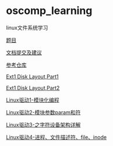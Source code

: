 # oscomp_learning
linux文件系统学习


[题目](https://github.com/oscomp/proj209-custom-filesystem)	

[文档提交及建议](https://shimo.im/docs/vVqRVbmLlaCXKoqy/read)

[参考仓库](https://gitlab.eduxiji.net/educg-group-17066-1466467?filter=%E5%8D%97%E5%BC%80%E5%A4%A7%E5%AD%A6)

[Ext1 Disk Layout,Part1](https://blogs.oracle.com/linux/post/understanding-ext4-disk-layout-part-1)
      
[Ext1 Disk Layout,Part2](https://blogs.oracle.com/linux/post/understanding-ext4-disk-layout-part-2)

[Linux驱动1-模块化编程](https://mp.weixin.qq.com/s?__biz=MzUxMjEyNDgyNw==&amp;mid=2247486089&amp;idx=2&amp;sn=68a2489bf69620a7bc78a35cfce13709&amp;chksm=f968787dce1ff16b4a3ab2e720589ad13c57de40e761e5ab189cfea63d7068b7dd86c769623d&amp;token=1841565883&amp;lang=zh_CN#rd
)

[Linux驱动2-模块参数param和符](https://mp.weixin.qq.com/s?__biz=MzUxMjEyNDgyNw==&amp;mid=2247486278&amp;idx=2&amp;sn=0571a04c78fb197483d5de488eafa83c&amp;chksm=f96879b2ce1ff0a4ea31aaa3a86454c08550d1850461715153fb50922311de5afb75a8edf50f&amp;token=1841565883&amp;lang=zh_CN#rd
)

[Linux驱动3-之字符设备架构详解](https://mp.weixin.qq.com/s?__biz=MzUxMjEyNDgyNw==&amp;mid=2247486317&amp;idx=2&amp;sn=b8e5ee6153e03dae32e53970c81eddf0&amp;chksm=f9687999ce1ff08f881907d59cac8387340829875a0e6e3b5da7445a515c64de798b96c9f259&amp;token=1841565883&amp;lang=zh_CN#rd
)

[Linux驱动4-进程、文件描述符、file、inode](https://mp.weixin.qq.com/s?__biz=MzUxMjEyNDgyNw==&amp;mid=2247486354&amp;idx=2&amp;sn=9147d5ad7c61d61dd9450dd4f084c37e&amp;chksm=f9687966ce1ff070a4e9950b5bf08f357496385002152d53090f073031f8b5eafd2043c86b0e&amp;token=1841565883&amp;lang=zh_CN#rd
)
